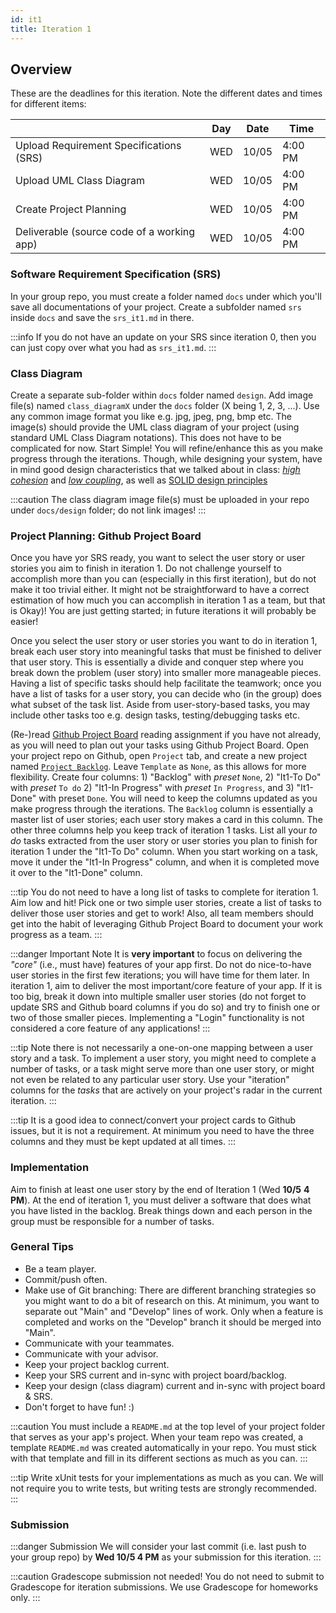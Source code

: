```yaml
---
id: it1
title: Iteration 1
---
```


## Overview

These are the deadlines for this iteration. Note the different dates and times for different items:

|         | Day | Date         | Time     |
| ------- | --- | ------------ | -------- |
| Upload Requirement Specifications (SRS) | WED | 10/05  |  4:00 PM   |
| Upload UML Class Diagram | WED | 10/05 | 4:00 PM |
| Create Project Planning | WED | 10/05 | 4:00 PM  |
| Deliverable (source code of a working app) | WED | 10/05 | 4:00 PM |


### Software Requirement Specification (SRS)

In your group repo, you must create a folder named `docs` under which you'll save all documentations of your project. Create a subfolder named `srs` inside `docs` and save the `srs_it1.md` in there. 

:::info
If you do not have an update on your SRS since iteration 0, then you can just copy over what you had as `srs_it1.md`.
:::


### Class Diagram

Create a separate sub-folder within `docs` folder named `design`. Add image file(s) named `class_diagramX` under the `docs` folder (X being 1, 2, 3, ...). Use any common image format you like e.g. jpg, jpeg, png, bmp etc. The image(s) should provide the UML class diagram of your project (using standard UML Class Diagram notations). This does not have to be complicated for now. Start Simple! You will refine/enhance this as you make progress through the iterations. Though, while designing your system, have in mind good design characteristics that we talked about in class: [_high cohesion_](../readings/wk2/cohesion) and [_low coupling_](../readings/wk2/coupling), as well as [SOLID design principles](../readings/wk2/dp)

:::caution
The class diagram image file(s) must be uploaded in your repo under `docs/design` folder; do not link images!
:::



### Project Planning: Github Project Board

Once you have yor SRS ready, you want to select the user story or user stories you aim to finish in iteration 1. Do not challenge yourself to accomplish more than you can (especially in this first iteration), but do not make it too trivial either. It might not be straightforward to have a correct estimation of how much you can accomplish in iteration 1 as a team, but that is Okay)! You are just getting started; in future iterations it will probably be easier!

Once you select the user story or user stories you want to do in iteration 1, break each user story into meaningful tasks that must be finished to deliver that user story. This is essentially a divide and conquer step where you break down the problem (user story) into smaller more manageable pieces. Having a list of specific tasks should help facilitate the teamwork; once you have a list of tasks for a user story, you can decide who (in the group) does what subset of the task list. Aside from user-story-based tasks, you may include other tasks too e.g. design tasks, testing/debugging tasks etc.

(Re-)read [Github Project Board](../readings/wk1/board) reading assignment if you have not already, as you will need to plan out your tasks using Github Project Board. Open your project repo on Github, open `Project` tab, and create a new project named [`Project Backlog`](../readings/wk1/backlog). Leave `Template` as `None`, as this allows for more flexibility. Create four columns: 1) "Backlog" with _preset_ `None`, 2) "It1-To Do" with _preset_ `To do` 2) "It1-In Progress" with _preset_ `In Progress`, and 3) "It1-Done" with preset `Done`. You will need to keep the columns updated as you make progress through the iterations. The `Backlog` column is essentially a master list of user stories; each user story makes a card in this column. The other three columns help you keep track of iteration 1 tasks. List all your _to do_ tasks extracted from the user story or user stories you plan to finish for iteration 1 under the "It1-To Do" column. When you start working on a task, move it under the "It1-In Progress" column, and when it is completed move it over to the "It1-Done" column.

:::tip
You do not need to have a long list of tasks to complete for iteration 1. Aim low and hit! Pick one or two simple user stories, create a list of tasks to deliver those user stories and get to work! Also, all team members should get into the habit of leveraging Github Project Board to document your work progress as a team.
:::

:::danger Important Note
It is **very important** to focus on delivering the *"core"* (i.e., must have) features of your app first. Do not do nice-to-have user stories in the first few iterations; you will have time for them later. In iteration 1, aim to deliver the most important/core feature of your app. If it is too big, break it down into multiple smaller user stories (do not forget to update SRS and Github board columns if you do so) and try to finish one or two of those smaller pieces. Implementing a "Login" functionality is not considered a core feature of any applications!
:::


:::tip
Note there is not necessarily a one-on-one mapping between a user story and a task. To implement a user story, you might need to complete a number of tasks, or a task might serve more than one user story, or might not even be related to any particular user story. Use your "iteration" columns for the _tasks_ that are actively on your project's radar in the current iteration.
:::

:::tip
It is a good idea to connect/convert your project cards to Github issues, but it is not a requirement. At minimum you need to have the three columns and they must be kept updated at all times.
:::

### Implementation

Aim to finish at least one user story by the end of Iteration 1 (Wed **10/5** **4 PM**). At the end of iteration 1, you must deliver a software that does what you have listed in the backlog. Break things down and each person in the group must be responsible for a number of tasks.

### General Tips

* Be a team player. 
* Commit/push often. 
* Make use of Git branching: There are different branching strategies so you might want to do a bit of research on this. At minimum, you want to separate out "Main" and "Develop" lines of work. Only when a feature is completed and works on the "Develop" branch it should be merged into "Main". 
* Communicate with your teammates.
* Communicate with your advisor.
* Keep your project backlog current.
* Keep your SRS current and in-sync with project board/backlog.
* Keep your design (class diagram) current and in-sync with project board & SRS.
* Don't forget to have fun! :)


:::caution
You must include a `README.md` at the top level of your project folder that serves as your app's project. When your team repo was created, a template `README.md` was created automatically in your repo. You must stick with that template and fill in its different sections as much as you can.
:::

:::tip
Write xUnit tests for your implementations as much as you can. We will not require you to write tests, but writing tests are strongly recommended.
:::

### Submission

:::danger Submission
We will consider your last commit (i.e. last push to your group repo) by **Wed 10/5 4 PM** as your submission for this iteration.
:::

:::caution Gradescope submission not needed!
You do not need to submit to Gradescope for iteration submissions. We use Gradescope for homeworks only.
:::

